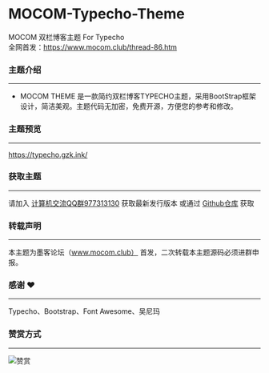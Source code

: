 # MOCOM-Typecho-Theme
MOCOM 双栏博客主题 For Typecho    
全网首发：https://www.mocom.club/thread-86.htm

### 主题介绍
----------
 - MOCOM THEME 是一款简约双栏博客TYPECHO主题，采用BootStrap框架设计，简洁美观。主题代码无加密，免费开源，方便您的参考和修改。

### 主题预览
----------
https://typecho.gzk.ink/

### 获取主题
----------
请加入 [计算机交流QQ群977313130][1] 获取最新发行版本
或通过 [Github仓库][2] 获取

### 转载声明
----------
本主题为墨客论坛（www.mocom.club） 首发，二次转载本主题源码必须进群申报。

### 感谢 ❤
----------
Typecho、Bootstrap、Font Awesome、吴尼玛

### 赞赏方式
----------
![赞赏](https://i.loli.net/2020/04/05/CdJlrByEo5RZh6c.jpg "赞赏")




  [1]: https://shang.qq.com/wpa/qunwpa?idkey=c00634bc84f08d0d1c0758dd7ece6c32c9d1ebc5f7007e4a54cdfac36e0b44d6 
  [2]: https://github.com/GongZhengke/MOCOM-Typecho-Theme/releases
